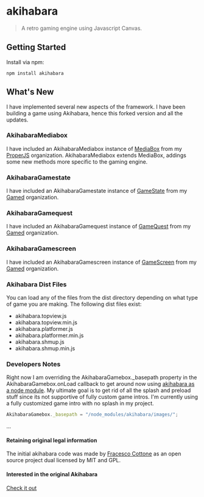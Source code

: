 akihabara
=========

> A retro gaming engine using Javascript Canvas.


## Getting Started
Install via npm:
```shell
npm install akihabara
```


## What's New
I have implemented several new aspects of the framework. I have been building a game using Akihabara, hence this forked version and all the updates. 

### AkihabaraMediabox
I have included an AkihabaraMediabox instance of [MediaBox](https://github.com/ProperJS/MediaBox) from my [ProperJS](https://github.com/ProperJS) organization. AkihabaraMediabox extends MediaBox, addings some new methods more specific to the gaming engine.

### AkihabaraGamestate
I have included an AkihabaraGamestate instance of [GameState](https://github.com/ProperJS/GameState) from my [Gamed](https://github.com/ProperJS) organization.

### AkihabaraGamequest
I have included an AkihabaraGamequest instance of [GameQuest](https://github.com/ProperJS/GameQuest) from my [Gamed](https://github.com/ProperJS) organization.

### AkihabaraGamescreen
I have included an AkihabaraGamescreen instance of [GameScreen](https://github.com/ProperJS/GameScreen) from my [Gamed](https://github.com/ProperJS) organization.

### Akihabara Dist Files
You can load any of the files from the dist directory depending on what type of game you are making. The following dist files exist:
 - akihabara.topview.js
 - akihabara.topview.min.js
 - akihabara.platformer.js
 - akihabara.platformer.min.js
 - akihabara.shmup.js
 - akihabara.shmup.min.js

### Developers Notes
Right now I am overriding the AkihabaraGamebox._basepath property in the AkihabaraGamebox.onLoad callback to get around now using [akihabara as a node module](https://www.npmjs.org/package/akihabara). My ultimate goal is to get rid of all the splash and preload stuff since its not supportive of fully custom game intros. I'm currently using a fully customized game intro with no splash in my project.
```js
AkihabaraGamebox._basepath = "/node_modules/akihabara/images/";
```


...



#### Retaining original legal information
The initial akihabara code was made by [Fracesco Cottone](http://kesiev.com) as an open source project dual licensed by MIT and GPL.

#### Interested in the original Akihabara
[Check it out](https://github.com/Akihabara/akihabara)